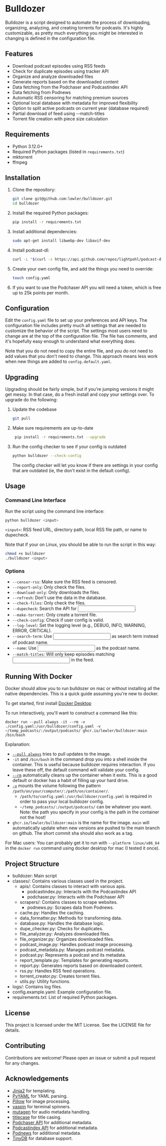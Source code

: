 # Bulldozer

Bulldozer is a script designed to automate the process of downloading, organizing, analyzing, and creating torrents for podcasts. It's highly customizable, as pretty much everything you might be interested in changing is defined in the configuration file.

## Features

- Download podcast episodes using RSS feeds
- Check for duplicate episodes using tracker API
- Organize and analyze downloaded files
- Generate reports based on the downloaded content
- Data fetching from the Podchaser and Podcastindex API
- Data fetching from Podnews
- Automatic RSS censoring for matching premium sources
- Optional local database with metadata for improved flexibility
- Option to split active podcasts on current year (database required)
- Partial download of feed using --match-titles
- Torrent file creation with piece size calculation

## Requirements

- Python 3.12.0+
- Required Python packages (listed in `requirements.txt`)
- mktorrent
- ffmpeg

## Installation

1. Clone the repository:
    ```sh
    git clone git@github.com:lewler/bulldozer.git
    cd bulldozer
    ```

2. Install the required Python packages:
    ```sh
    pip install -r requirements.txt
    ```

3. Install additional dependencies:
    ```sh
    sudo apt-get install libwebp-dev libavif-dev
    ```

4. Install podcast-dl:
    ```sh
    curl -L "$(curl -s https://api.github.com/repos/lightpohl/podcast-dl/releases/latest | yq -r '.assets[] | select(.name | test("linux-x64$")) | .browser_download_url')" -o ~/.local/bin/podcast-dl && chmod +x ~/.local/bin/podcast-dl
    ```

5. Create your own config file, and add the things you need to override:
    ```sh
    touch config.yaml
    ```

6. If you want to use the Podchaser API you will need a token, which is free up to 25k points per month.

## Configuration

Edit the `config.yaml` file to set up your preferences and API keys. The configuration file includes pretty much all settings that are needed to customize the behavior of the script. The settings most users need to change are at the top of the configuration file. The file has comments, and it's hopefully easy enough to understand what everything does.

Note that you do not need to copy the entire file, and you do not need to add values that you don't need to change. This approach means less work when new things are added to `config.default.yaml`.

## Upgrading

Upgrading should be fairly simple, but if you're jumping versions it might get messy. In that case, do a fresh install and copy your settings over. To upgrade do the following:

1. Update the codebase
    ```sh
    git pull
    ````

2. Make sure requirements are up-to-date
    ```sh
     pip install -r requirements.txt --upgrade
    ```

3. Run the config checker to see if your config is outdated
    ```sh
    python bulldozer --check-config
    ```
    The config checker will let you know if there are settings in your config that are outdated (ie, the don't exist in the default config).


## Usage

### Command Line Interface

Run the script using the command line interface:

```sh
python bulldozer <input>
```
`<input>`: RSS feed URL, directory path, local RSS file path, or name to dupecheck.

Note that if your on Linux, you should be able to run the script in this way:
```sh
chmod +x bulldozer
./bulldozer <input>
```

### Options
- `--censor-rss`: Make sure the RSS feed is censored.
- `--report-only`: Only check the files.
- `--download-only`: Only downloads the files.
- `--refresh`: Don't use the data in the database.
- `--check-files`: Only check the files.
- `--dupecheck`: Search the API for <input>.
- `--make-torrent`: Only create a torrent file.
- `--check-config`: Check if user config is valid.
- `--log-level`: Set the logging level (e.g., DEBUG, INFO, WARNING, ERROR, CRITICAL).
- `--search-term`: Use <input> as search term instead of podcast name.
- `--name`: Use <input> as the podcast name.
- `--match-titles`: Will only keep episodes matching <input> in the feed.

## Running With Docker

Docker should allow you to run bulldozer on mac or without installing all the native dependencies. This is a quick guide assuming you're new to docker. 

To get started, first install [Docker Desktop](https://www.docker.com/products/docker-desktop/)

To run interactively, you'll want to construct a command like this: 

```
docker run --pull always -it --rm -v ./config.yaml:/usr/bulldozer/config.yaml -v ~/temp_podcasts/:/output/podcasts/ ghcr.io/lewler/bulldozer:main /bin/bash
```
Explanation: 
- [`--pull always`](https://docs.docker.com/reference/cli/docker/container/run/#pull) tries to pull updates to the image. 
- `-it` and `/bin/bash` in the command drop you into a shell inside the container. This is useful because bulldozer requires interaction. If you leave these off, the default command will validate your config. 
- [`--rm`](https://docs.docker.com/reference/cli/docker/container/run/#rm) automatically cleans up the container when it exits. This is a good default or docker has a habit of filling up your hard drive.
- [`-v`](https://docs.docker.com/reference/cli/docker/container/run/#volume) mounts the volume following the pattern `/path/on/your/computer/:/path/on/container/`.
    - `/path/to/config.yaml:/usr/bulldozer/config.yaml` is required in order to pass your local bulldozer config.
    - `~/temp_podcasts/:/output/podcasts/` can be whatever you want. Note: the path you specify in your config is the path in the container not the host!
- `ghcr.io/lewler/bulldozer:main` is the name for the image. `main` will automatically update when new versions are pushed to the main branch on github. The short commit sha should also work as a tag.

For Mac users: You can probably get it to run with `--platform linux/x86_64` in the `docker run` command using docker desktop for mac (I tested it once). 


## Project Structure

- bulldozer: Main script
- classes/: Contains various classes used in the project.
  - apis/: Contains classes to interact with various apis.
    - podcastindex.py: Interacts with the Podcastindex API
    - podchaser.py: Interacts with the Podchaser API
  - scrapers/: Contains classes to scrape websites.
    - podnews.py: Scrapes data from Podnews.
  - cache.py: Handles the caching.
  - data_formatter.py: Methods for transforming data.
  - database.py: Handles the database logic.
  - dupe_checker.py: Checks for duplicates.
  - file_analyzer.py: Analyzes downloaded files.
  - file_organizer.py: Organizes downloaded files.
  - podcast_image.py: Handles podcast image processing.
  - podcast_metadata.py: Manages podcast metadata.
  - podcast.py: Represents a podcast and its metadata.
  - report_template.py: Templates for generating reports.
  - report.py: Generates reports based on downloaded content.
  - rss.py: Handles RSS feed operations.
  - torrent_creator.py: Creates torrent files.
  - utils.py: Utility functions.
- logs/: Contains log files.
- config.example.yaml: Example configuration file.
- requirements.txt: List of required Python packages.

## License

This project is licensed under the MIT License. See the LICENSE file for details.

## Contributing

Contributions are welcome! Please open an issue or submit a pull request for any changes.

## Acknowledgements

- [Jinja2](https://pypi.org/project/Jinja2/) for templating.
- [PyYAML](https://pypi.org/project/PyYAML/) for YAML parsing.
- [Pillow](https://pypi.org/project/pillow/) for image processing.
- [yaspin](https://pypi.org/project/yaspin/) for terminal spinners.
- [mutagen](https://pypi.org/project/mutagen/) for audio metadata handling.
- [titlecase](https://pypi.org/project/titlecase/) for title casing.
- [Podchaser API](https://api-docs.podchaser.com/docs/overview) for additional metadata.
- [Podcastindex API](https://podcastindex.org) for additional metadata.
- [Podnews](https://podnews.net) for additional metadata.
- [TinyDB](https://pypi.org/project/tinydb/) for database support.

